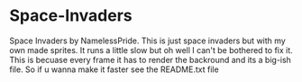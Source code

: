 # Space-Invaders
Space Invaders by NamelessPride. This is just space invaders but with my own made sprites. It runs a little slow but oh well I can't be bothered to fix it. This is becuase every frame it has to render the backround and its a big-ish file. So if u wanna make it faster see the README.txt file
